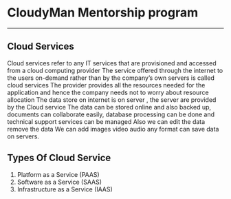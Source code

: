 # CloudyMan Mentorship program

-----------------

## Cloud Services 
  
Cloud services refer to any IT services that are provisioned and accessed from a cloud computing provider
The service offered through the internet to the users on-demand rather than by the company’s own servers is called cloud services
The provider provides all the resources needed for the application and hence the company needs not to worry about resource allocation
The data store on internet is on server , the server are provided by the Cloud service
The data can be stored online and also backed up, documents can collaborate easily, database processing can be done and technical support services can be managed
Also we can edit the data remove the data 
We can add images video audio any format can save data on servers.


## Types Of Cloud Service

1. Platform as a Service (PAAS)
2. Software as a Service (SAAS) 
3. Infrastructure as a Service (IAAS)
